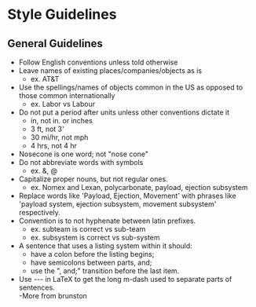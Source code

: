 # Style Guidelines

## General Guidelines

* Follow English conventions unless told otherwise
* Leave names of existing places/companies/objects as is
  * ex. AT\&T
* Use the spellings/names of objects common in the US as opposed to those common internationally
  * ex. Labor vs Labour
* Do not put a period after units unless other conventions dictate it
  * in, not in. or inches
  * 3 ft, not 3'
  * 30 mi/hr, not mph
  * 4 hrs, not 4 hr
* Nosecone is one word; not "nose cone"
* Do not abbreviate words with symbols
  * ex. &, @
* Capitalize proper nouns, but not regular ones.
  * ex. Nomex and Lexan, polycarbonate, payload, ejection subsystem
* Replace words like 'Payload, Ejection, Movement' with phrases like 'payload system, ejection subsystem, movement subsystem' respectively.
* Convention is to not hyphenate between latin prefixes.
  * ex. subteam is correct vs sub-team
  * ex. subsystem is correct vs sub-system
* A sentence that uses a listing system within it should:
  * have a colon before the listing begins;
  * have semicolons between parts, and;
  * use the ", and;" transition before the last item.
* Use --- in LaTeX to get the long m-dash used to separate parts of sentences.\
  \-More from brunston

